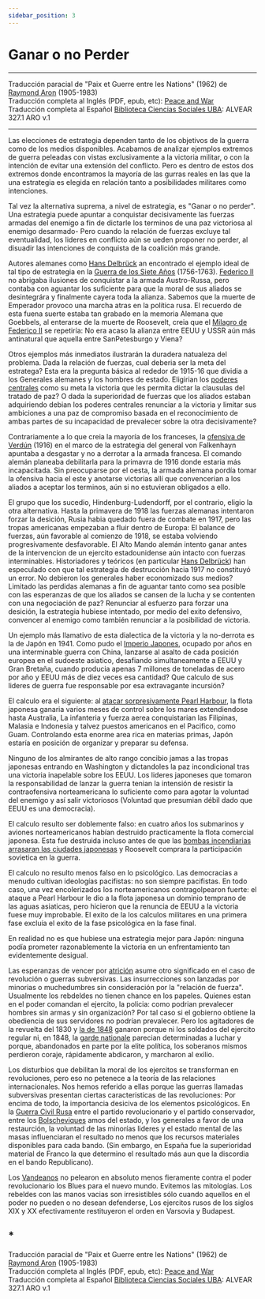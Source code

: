 ```yaml
---
sidebar_position: 3
---
```


# Ganar o no Perder

 <hr style={{  marginTop: '1em' }} />

<p class="md_footnote_size">
Traducción paracial de "Paix et Guerre entre les Nations" (1962) de <a href="https://es.wikipedia.org/wiki/Raymond_Aron" target="_blank" rel="noopener noreferrer">Raymond Aron</a> (1905-1983) <br />
Traducción completa al Inglés (PDF, epub, etc): <a href="https://archive.org/details/RaymondAronPeaceAndWar" target="_blank" rel="noopener noreferrer">Peace and War</a> <br /> 
Traducción completa al Español <a href="http://www.fsoc.uba.ar/catalogo/" target="_blank" rel="noopener noreferrer">Biblioteca Ciencias Sociales UBA</a>: ALVEAR 327.1 ARO v.1
</p>

<hr />



Las elecciones de estrategia dependen tanto de los objetivos de la guerra como de los medios disponibles. Acabamos de analizar ejemplos extremos de guerra peleadas con vistas exclusivamente a la victoria militar, o con la intención de evitar una extensión del conflicto. Pero es dentro de estos dos extremos donde encontramos la mayoría de las gurras reales en las que la una estrategia es elegida en relación tanto a posibilidades militares como intenciones.




Tal vez la alternativa suprema, a nivel de estrategia, es "Ganar o no perder". Una estrategia puede apuntar a conquistar decisivamente las fuerzas armadas del enemigo a fin de dictarle los terminos de una paz victoriosa al enemigo desarmado- Pero cuando la relación de fuerzas excluye tal eventualidad, los lideres en conflicto aún se ueden proponer no perder, al disuadir las intenciones de conquista de la coalición más grande.



Autores alemanes como [Hans Delbrück](https://es.wikipedia.org/wiki/Hans_Delbr%C3%BCck) an encontrado el ejemplo ideal de tal tipo de estrategia en la [Guerra de los Siete Años](https://es.wikipedia.org/wiki/Guerra_de_los_Siete_A%C3%B1os) (1756-1763). [Federico II](https://es.wikipedia.org/wiki/Federico_II_el_Grande) no abrigaba ilusiones de conquistar a la armada Austro-Russa, pero contaba con aguantar los suficiente para que la moral de sus aliados se desintegrára y finalmente cayera toda la alianza. Sabemos que la muerte de Emperador provoco una marcha atras en la política rusa. El recuerdo de esta fuena suerte estaba tan grabado en la memoria Alemana que Goebbels, al enterarse de la muerte de Roosevelt, creia que el [Milagro de Federico II](https://es.wikipedia.org/wiki/Milagro_de_la_Casa_de_Brandeburgo) se repetiría: No era acaso la alianza entre EEUU y USSR aún más antinatural que aquella entre SanPetesburgo y Viena?




Otros ejemplos más inmediatos ilustrarán la duradera natualeza del problema. Dada la relación de fuerzas, cual deberia ser la meta del estratega? Esta era la pregunta básica al rededor de 1915-16 que dividia a los Generales alemanes y los hombres de estado. Eligirian los [poderes centrales](https://www.lavanguardia.com/vida/junior-report/20181105/452655849105/aliados-enemigos-bandos-primera-guerra-mundial.html) como su meta la victoria que les permita dictar la clausulas del tratado de paz? O dada la superioridad de fuerzas que los aliados estaban adquiriendo debian los poderes centrales renunciar a la victoria y limitar sus ambiciones a una paz de compromiso basada en el reconocimiento de ambas partes de su incapacidad de prevalecer sobre la otra decisivamente?


Contrariamente a lo que creia la mayoría de los franceses, la [ofensiva de Verdún](https://es.wikipedia.org/wiki/Batalla_de_Verd%C3%BAn) (1916) en el marco de la estrategia del general von Falkenhayn apuntaba a desgastar y no a derrotar a la armada francesa. El comando alemán planeaba debilitarla para la primavra de 1916 donde estaria más incapacitada. Sin preocuparse por el oesta, la armada alemana pordía tomar la ofensiva hacia el este y anotarse victorias allí que convencerian a los aliados a aceptar los terminos, aún si no estuvieran obligados a ello.


El grupo que los sucedio, Hindenburg-Ludendorff, por el contrario, eligio la otra alternativa. Hasta la primavera de 1918 las fuerzas alemanas intentaron forzar la desición, Rusia habia quedado fuera de combate en 1917, pero las tropas americanas empezaban a fluir dentro de Europa: El balance de fuerzas, aún favorable al comienzo de 1918, se estaba volviendo progresivamente desfavorable. El Alto Mando alemán intento ganar antes de la intervencion de un ejercito estadounidense aún intacto con fuerzas interminables. Historiadores y teóricos (en particular [Hans Delbrück](https://es.wikipedia.org/wiki/Hans_Delbr%C3%BCck)) han especulado con que tal estrategia de destrucción hacia 1917 no constituyó un error. No debieron los generales haber economizado sus medios? Limitado las perdidas alemanas a fin de aguantar tanto como sea posible con las esperanzas de que los aliados se cansen de la lucha y se contenten con una negociación de paz? Renunciar al esfuerzo para forzar una desición, la estrategia hubiese intentado, por medio del exito defensivo, convencer al enemigo como también renunciar a la posibilidad de victoria.


Un ejemplo más llamativo de esta dialectica de la victoria y la no-derrota es la de Japón en 1941. Como pudo el [Imperio Japones](https://es.wikipedia.org/wiki/Imperio_del_Jap%C3%B3n), ocupado por años en una interminable guerra con China, lanzarse al asalto de cada posición europea en el sudoeste asiatico, desafiando simultaneamente a EEUU y Gran Bretaña, cuando producia apenas 7 millones de toneladas de acero por año y EEUU más de diez veces esa cantidad? Que calculo de sus lideres de guerra fue responsable por esa extravagante incursión?



El calculo era el siguiente: al [atacar sorpresivamente Pearl Harbour](https://es.wikipedia.org/wiki/Ataque_a_Pearl_Harbor), la flota japonesa ganaria varios meses de control sobre los mares extendiendose hasta Australia, La infanteria y fuerza aerea conquistarian las Filipinas, Malasia e Indonesia y talvez puestos americanos en el Pacifico, como Guam. Controlando esta enorme area rica en materias primas, Japón estaría en posición de organizar y preparar su defensa.



Ninguno de los almirantes de alto rango concibio jamas a las tropas japonesas entrando en Washington y dictandoles la paz incondicional tras una victoria inapelable sobre los EEUU. Los lideres japoneses que tomaron la responsabilidad de lanzar la guerra tenian la intensión de resistir la contraofensiva norteamericana lo suficiente como para agotar la voluntad del enemigo y así salir victoriosos (Voluntad que presumian débil dado que EEUU es una democracia).




El calculo resulto ser doblemente falso: en cuatro años los submarinos y aviones norteamericanos habían destruido practicamente la flota comercial japonesa. Esta fue destruida incluso antes de que las [bombas incendiarias arrasaran las ciudades japonesas](https://youtu.be/RceLAhPOS9Q?si=m5KzQIcCe42i1SD9) y Roosevelt comprara la participación sovietica en la guerra.




El calculo no resulto menos falso en lo psicológico. Las democracias a menudo cultivan ideologías pacifistas: no son siempre pacifistas. En todo caso, una vez encolerizados los norteamericanos contragolpearon fuerte: el ataque a Pearl Harbour le dio a la flota japonesa un dominio temprano de las aguas asiaticas, pero hicieron que la renuncia de EEUU a la victoria fuese muy improbable. El exito de la los calculos militares en una primera fase excluía el exito de la fase psicológica en la fase final. 



En realidad no es que hubiese una estrategia mejor para Japón: ninguna podía prometer razonablemente la victoria en un enfrentamiento tan evidentemente desigual.




Las esperanzas de vencer por [atrición](https://es.wikipedia.org/wiki/Guerra_de_atrici%C3%B3n) asume otro significado en el caso de revolución o guerras subversivas. Las insurrecciones son lanzadas por minorias o muchedumbres sin consideración por la "relación de fuerza". Usualmente los rebdeldes no tienen chance en los papeles. Quienes estan en el poder comandan el ejercito, la policia: como podrian prevalecer hombres sin armas y sin organización? Por tal caso si el gobierno obtiene la obediencia de sus servidores no podrían prevalecer. Pero los agitadores de la revuelta del 1830 y [la de 1848](https://es.wikipedia.org/wiki/Revoluciones_de_1848) ganaron porque ni los soldados del ejercito regular ni, en 1848, la [garde nationale](https://es.wikipedia.org/wiki/Guardia_Nacional_de_Francia) parecian determinadas a luchar y porque, abandonados en parte por la elite política, los soberanos mismos perdieron coraje, rápidamente abdicaron, y marcharon al exilio.





Los disturbios que debilitan la moral de los ejercitos se transforman en revoluciones, pero eso no petenece a la teoría de las relaciones internacionales. Nos hemos referido a ellas porque las guerras llamadas subversivas presentan ciertas caracteristicas de las revoluciones: Por encima de todo, la importancia desiciva de los elementos psicológicos. En la [Guerra Civil Rusa](https://es.wikipedia.org/wiki/Guerra_civil_rusa) entre el partido revolucionario y el partido conservador, entre los [Bolscheviques](https://es.wikipedia.org/wiki/Bolchevique) amos del estado, y los generales a favor de una restaurción, la voluntad de las minorías lideres y el estado mental de las masas influenciaran el resultado no menos que los recursos materiales disponibles para cada bando. (Sin embargo, en España fue la superioridad material de Franco la que determino el resultado más aun que la discordia en el bando Republicano).


<p class="fadeout">
Los <a href="https://es.wikipedia.org/wiki/Guerra_de_la_Vend%C3%A9e" target="_blank" rel="noopener noreferrer">Vandeanos</a> no pelearon en absoluto menos fieramente contra el poder revolucionario los Blues para el nuevo mundo. Evitemos las mitologías. Los rebeldes con las manos vacias son irresistibles sólo cuando aquellos en el poder no pueden o no desean defenderse, Los ejercitos rusos de los siglos XIX y XX efectivamente restituyeron el orden en Varsovia y Budapest.
</p>

## *




<p class="md_footnote_size">
Traducción paracial de "Paix et Guerre entre les Nations" (1962) de <a href="https://es.wikipedia.org/wiki/Raymond_Aron" target="_blank" rel="noopener noreferrer">Raymond Aron</a> (1905-1983) <br />
Traducción completa al Inglés (PDF, epub, etc): <a href="https://archive.org/details/RaymondAronPeaceAndWar" target="_blank" rel="noopener noreferrer">Peace and War</a> <br /> 
Traducción completa al Español <a href="http://www.fsoc.uba.ar/catalogo/" target="_blank" rel="noopener noreferrer">Biblioteca Ciencias Sociales UBA</a>: ALVEAR 327.1 ARO v.1
</p>